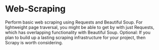 # Web-Scraping

Perform basic web scraping using Requests and Beautiful Soup. For lightweight page
traversal, you might be able to get by with just Requests, which has overlapping
functionality with Beautiful Soup.
Optional: If you plan to build up a lasting scraping infrastructure for your project, then
Scrapy is worth considering.
